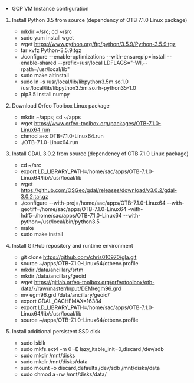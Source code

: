 * GCP VM Instance configuration

1. Install Python 3.5 from source (dependency of OTB 7.1.0 Linux package)
    * mkdir ~/src; cd ~/src
    * sudo yum install wget
    * wget https://www.python.org/ftp/python/3.5.9/Python-3.5.9.tgz    
    * tar xvfz Python-3.5.9.tgz 
    * ./configure --enable-optimizations --with-ensurepip=install --enable-shared --prefix=/usr/local LDFLAGS="-Wl,--rpath=/usr/local/lib"
    * sudo make altinstall
    * sudo ln -s /usr/local/lib/libpython3.5m.so.1.0 /usr/local/lib/libpython3.5m.so.rh-python35-1.0
    * pip3.5 install numpy

2. Download Orfeo Toolbox Linux package
    * mkdir ~/apps; cd ~/apps
    * wget https://www.orfeo-toolbox.org/packages/OTB-7.1.0-Linux64.run
    * chmod a+x OTB-7.1.0-Linux64.run 
    * ./OTB-7.1.0-Linux64.run

3. Install GDAL 3.0.2 from source (dependency of OTB 7.1.0 Linux package)
    * cd ~/src
    * export LD_LIBRARY_PATH=/home/sac/apps/OTB-7.1.0-Linux64/lib/:/usr/local/lib
    * wget https://github.com/OSGeo/gdal/releases/download/v3.0.2/gdal-3.0.2.tar.gz
    * ./configure --with-proj=/home/sac/apps/OTB-7.1.0-Linux64 --with-geotiff=/home/sac/apps/OTB-7.1.0-Linux64 -with-hdf5=/home/sac/apps/OTB-7.1.0-Linux64  --with-python=/usr/local/bin/python3.5 
    * make
    * sudo make install

4. Install GitHub repository and runtime environment
    * git clone https://github.com/chris010970/gla.git
    * source ~/apps/OTB-7.1.0-Linux64/otbenv.profile 
    * mkdir /data/ancillary/srtm
    * mkdir /data/ancillary/geoid
    * wget https://gitlab.orfeo-toolbox.org/orfeotoolbox/otb-data/-/raw/master/Input/DEM/egm96.grd
    * mv egm96.grd /data/ancillary/geoid/
    * export GDAL_CACHEMAX=16384
    * export LD_LIBRARY_PATH=/home/sac/apps/OTB-7.1.0-Linux64/lib/:/usr/local/lib
    * source ~/apps/OTB-7.1.0-Linux64/otbenv.profile 
    
5. Install additional persistent SSD disk
    * sudo lsblk
    * sudo mkfs.ext4 -m 0 -E lazy_itable_init=0,discard /dev/sdb
    * sudo mkdir /mnt/disks
    * sudo mkdir /mnt/disks/data
    * sudo mount -o discard,defaults /dev/sdb /mnt/disks/data
    * sudo chmod a+rw /mnt/disks/data/

